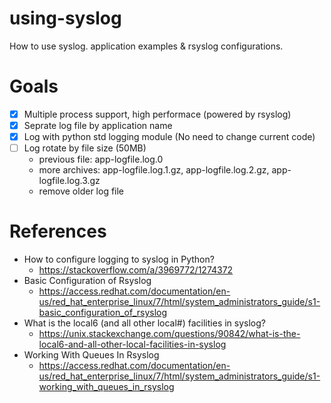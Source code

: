 # using-syslog
How to use syslog. application examples &amp; rsyslog configurations.

# Goals
* [x] Multiple process support, high performace (powered by rsyslog)
* [x] Seprate log file by application name
* [x] Log with python std logging module (No need to change current code)
* [ ] Log rotate by file size (50MB)
  - previous file: app-logfile.log.0
  - more archives: app-logfile.log.1.gz, app-logfile.log.2.gz, app-logfile.log.3.gz
  - remove older log file

# References
* How to configure logging to syslog in Python?
  - https://stackoverflow.com/a/3969772/1274372
* Basic Configuration of Rsyslog
  - https://access.redhat.com/documentation/en-us/red_hat_enterprise_linux/7/html/system_administrators_guide/s1-basic_configuration_of_rsyslog
* What is the local6 (and all other local#) facilities in syslog?
  - https://unix.stackexchange.com/questions/90842/what-is-the-local6-and-all-other-local-facilities-in-syslog
* Working With Queues In Rsyslog
  - https://access.redhat.com/documentation/en-us/red_hat_enterprise_linux/7/html/system_administrators_guide/s1-working_with_queues_in_rsyslog
